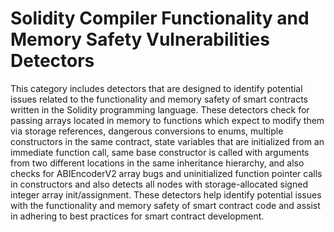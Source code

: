 # Solidity Compiler Functionality and Memory Safety Vulnerabilities Detectors

This category includes detectors that are designed to identify potential issues related to the functionality and memory safety of smart contracts written in the Solidity programming language. 
These detectors check for passing arrays located in memory to functions which expect to modify them via storage references, dangerous conversions to enums, multiple constructors in the same contract, state variables that are initialized from an immediate function call, same base constructor is called with arguments from two different locations in the same inheritance hierarchy, and also checks for ABIEncoderV2 array bugs and uninitialized function pointer calls in constructors and also detects all nodes with storage-allocated signed integer array init/assignment. These detectors help identify potential issues with the functionality and memory safety of smart contract code and assist in adhering to best practices for smart contract development.